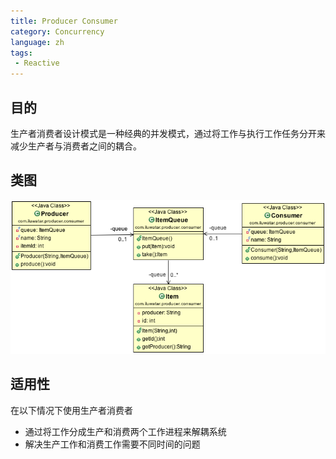 ```yaml
---
title: Producer Consumer
category: Concurrency
language: zh
tags:
 - Reactive
---
```


## 目的
生产者消费者设计模式是一种经典的并发模式，通过将工作与执行工作任务分开来减少生产者与消费者之间的耦合。

## 类图
![alt text](./etc/producer-consumer.png "Producer Consumer")

## 适用性
在以下情况下使用生产者消费者

* 通过将工作分成生产和消费两个工作进程来解耦系统
* 解决生产工作和消费工作需要不同时间的问题

